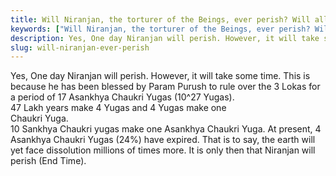 ```yaml
---
title: Will Niranjan, the torturer of the Beings, ever perish? Will all the Jivas ever attain permanent Salvation?
keywords: ["Will Niranjan, the torturer of the Beings, ever perish? Will all the Jivas ever attain permanent Salvation?",Sahib Bandgi books,]
description: Yes, One day Niranjan will perish. However, it will take some time. This is because he has been blessed by Param Purush to rule over the 3 Lokas for a peri
slug: will-niranjan-ever-perish
---
```


Yes, One day Niranjan will perish. However, it will take some time. This is because he has been blessed by Param Purush to rule over the 3 Lokas for a period of 17 Asankhya Chaukri Yugas (10^27 Yugas).  
47 Lakh years make 4 Yugas and 4 Yugas make one  
Chaukri Yuga.   
10 Sankhya Chaukri yugas make one Asankhya Chaukri Yuga. At present, 4 Asankhya Chaukri Yugas (24%) have expired. That is to say, the earth will yet face dissolution millions of times more. It is only then that Niranjan will perish (End Time).  



  